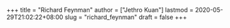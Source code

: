 +++
title = "Richard Feynman"
author = ["Jethro Kuan"]
lastmod = 2020-05-29T21:02:22+08:00
slug = "richard_feynman"
draft = false
+++
